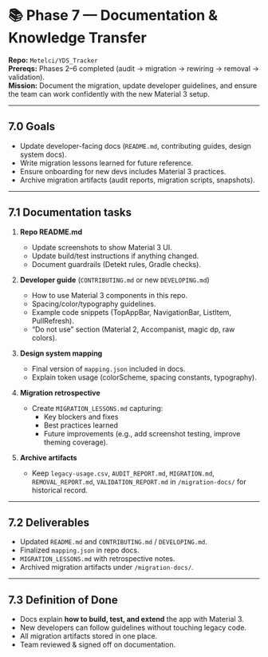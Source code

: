 # 📚 Phase 7 — Documentation & Knowledge Transfer

**Repo:** `Metelci/YDS_Tracker`  
**Prereqs:** Phases 2–6 completed (audit → migration → rewiring → removal → validation).  
**Mission:** Document the migration, update developer guidelines, and ensure the team can work confidently with the new Material 3 setup.

---

## 7.0 Goals
- Update developer-facing docs (`README.md`, contributing guides, design system docs).  
- Write migration lessons learned for future reference.  
- Ensure onboarding for new devs includes Material 3 practices.  
- Archive migration artifacts (audit reports, migration scripts, snapshots).  

---

## 7.1 Documentation tasks
1. **Repo README.md**  
   - Update screenshots to show Material 3 UI.  
   - Update build/test instructions if anything changed.  
   - Document guardrails (Detekt rules, Gradle checks).  

2. **Developer guide** (`CONTRIBUTING.md` or new `DEVELOPING.md`)  
   - How to use Material 3 components in this repo.  
   - Spacing/color/typography guidelines.  
   - Example code snippets (TopAppBar, NavigationBar, ListItem, PullRefresh).  
   - “Do not use” section (Material 2, Accompanist, magic dp, raw colors).  

3. **Design system mapping**  
   - Final version of `mapping.json` included in docs.  
   - Explain token usage (colorScheme, spacing constants, typography).  

4. **Migration retrospective**  
   - Create `MIGRATION_LESSONS.md` capturing:  
     - Key blockers and fixes  
     - Best practices learned  
     - Future improvements (e.g., add screenshot testing, improve theming coverage).  

5. **Archive artifacts**  
   - Keep `legacy-usage.csv`, `AUDIT_REPORT.md`, `MIGRATION.md`, `REMOVAL_REPORT.md`, `VALIDATION_REPORT.md` in `/migration-docs/` for historical record.  

---

## 7.2 Deliverables
- Updated `README.md` and `CONTRIBUTING.md` / `DEVELOPING.md`.  
- Finalized `mapping.json` in repo docs.  
- `MIGRATION_LESSONS.md` with retrospective notes.  
- Archived migration artifacts under `/migration-docs/`.  

---

## 7.3 Definition of Done
- Docs explain **how to build, test, and extend** the app with Material 3.  
- New developers can follow guidelines without touching legacy code.  
- All migration artifacts stored in one place.  
- Team reviewed & signed off on documentation.
